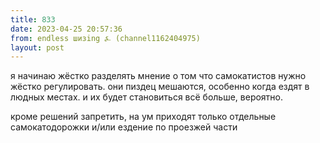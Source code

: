 ```yaml
---
title: 833
date: 2023-04-25 20:57:36
from: endless шизing ⍼ (channel1162404975)
layout: post
---
```


я начинаю жёстко разделять мнение о том что самокатистов нужно жёстко регулировать. они пиздец мешаются, особенно когда ездят в людных местах. и их будет становиться всё больше, вероятно.

кроме решений запретить, на ум приходят только отдельные самокатодорожки и/или ездение по проезжей части

